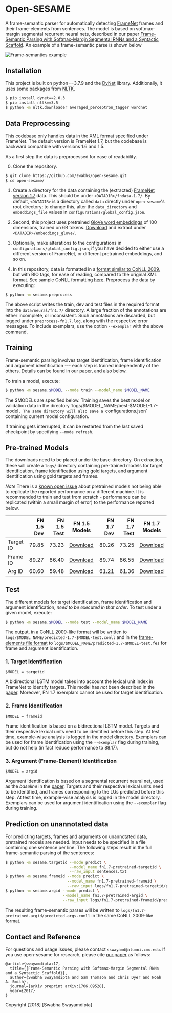 # Open-SESAME

A frame-semantic parser for automatically detecting [FrameNet](https://framenet.icsi.berkeley.edu/fndrupal/) frames and their frame-elements from sentences. The model is based on  softmax-margin segmental recurrent neural nets, described in our paper [Frame-Semantic Parsing with Softmax-Margin Segmental RNNs and a Syntactic Scaffold](https://arxiv.org/abs/1706.09528). An example of a frame-semantic parse is shown below

![Frame-semantics example](fig/fsp-example.png)

## Installation

This project is built on python==3.7.9 and the [DyNet](http://dynet.readthedocs.io/en/latest/python.html) library. Additionally, it uses some packages from [NLTK](https://www.nltk.org/). 

```sh
$ pip install dynet==2.0.3
$ pip install nltk==3.5
$ python -m nltk.downloader averaged_perceptron_tagger wordnet
```

## Data Preprocessing

This codebase only handles data in the XML format specified under FrameNet. The default version is FrameNet 1.7, but the codebase is backward compatible with versions 1.6 and 1.5.

As a first step the data is preprocessed for ease of readability.

0. Clone the repository.
```sh
$ git clone https://github.com/swabhs/open-sesame.git
$ cd open-sesame/
 ```

1. Create a directory for the data containing the (extracted) [FrameNet version 1.7](https://drive.google.com/open?id=1s4SDt_yDhT8qFs1MZJbeFf-XeiNPNnx7) data. This should be under `<DATADIR>/fndata-1.7/`. By default, `<DATADIR>` is a directory called `data` directly under `open-sesame`'s root directory; to change this, alter the `data_directory` and `embeddings_file` values in `configurations/global_config.json`.

2. Second, this project uses pretrained [GloVe word embeddings](https://nlp.stanford.edu/projects/glove/) of 100 dimensions, trained on 6B tokens. [Download](http://nlp.stanford.edu/data/glove.6B.100d.zip) and extract under `<DATADIR>/embeddings_glove/`.

3. Optionally, make alterations to the configurations in `configurations/global_config.json`, if you have decided to either use a different version of FrameNet, or different pretrained embeddings, and so on.

4. In this repository, data is formatted in a [format similar to CoNLL 2009](https://ufal.mff.cuni.cz/conll2009-st/task-description.html), but with BIO tags, for ease of reading, compared to the original XML format. See sample CoNLL formatting [here](https://github.com/swabhs/open-sesame/blob/master/sample.fn1.7.train.conll). Preprocess the data by executing:
```sh
$ python -m sesame.preprocess
```
The above script writes the train, dev and test files in the required format into the `data/neural/fn1.7/` directory. A large fraction of the annotations are either incomplete, or inconsistent. Such annotations are discarded, but logged under `preprocess-fn1.7.log`, along with the respective error messages. To include exemplars, use the option ```--exemplar``` with the above command.


## Training

Frame-semantic parsing involves target identification, frame identification and argument identification --- each step is trained independently of the others. Details can be found in our [paper](https://arxiv.org/abs/1706.09528), and also below.

To train a model, execute:

```sh
$ python -m sesame.$MODEL --mode train --model_name $MODEL_NAME
```

The $MODELs are specified below. Training saves the best model on validation data in the directory `logs/$MODEL_NAME/best-$MODEL-1.7-model`. The same directory will also save a `configurations.json` containing current model configuration.

If training gets interrupted, it can be restarted from the last saved checkpoint by specifying `--mode refresh`.

## Pre-trained Models

The downloads need to be placed under the base-directory. On extraction, these will create a `logs/` directory containing pre-trained models for target identification, frame identification using gold targets, and argument identification using gold targets and frames.

*Note* There is a [known open issue](https://github.com/swabhs/open-sesame/issues/15) about pretrained models not being able to replicate the reported performance on a different machine. It is recommended to train and test from scratch - performance can be replicated (within a small margin of error) to the performance reported below.

|           |  FN 1.5 Dev | FN 1.5 Test | FN 1.5 Models                                                                             |  FN 1.7 Dev | FN 1.7 Test | FN 1.7 Models                                                                             |
|-----------|------------:|------------:|------------------------------------------------------------------------------------------------------|------------:|------------:|------------------------------------------------------------------------------------------------------|
| Target ID |       79.85 |       73.23 | [Download](https://drive.google.com/open?id=1xrBKFOwdqLDim2X3kGysV6B8k1ThXDZh) | 80.26 | 73.25 | [Download](https://drive.google.com/open?id=1sS0OPw1uYxeOUK0drkvfZsFkRNgnVUAC) |
| Frame ID  |       89.27 |       86.40 | [Download](https://drive.google.com/open?id=1Ma1h1x8QDsJFQW047_9KvNLblkxlDdGb) | 89.74 | 86.55 | [Download](https://drive.google.com/open?id=1me1V0CrZF5HVWiDBqZ4LHZVSpsWfW3-8)  |
| Arg ID    |       60.60 |       59.48 | [Download](https://drive.google.com/open?id=1TopWIEvmzQ8MBypo-xrCAokW4bZg1oGz) | 61.21 | 61.36 | [Download](https://drive.google.com/open?id=1ys-DIGhJSHgt8VjstMtlkPnYqtlzMSHe)  |

## Test

The different models for target identification, frame identification and argument identification, *need to be executed in that order*.
To test under a given model, execute:

```sh
$ python -m sesame.$MODEL --mode test --model_name $MODEL_NAME
```

The output, in a CoNLL 2009-like format will be written to `logs/$MODEL_NAME/predicted-1.7-$MODEL-test.conll` and in the [frame-elements file format](https://github.com/Noahs-ARK/semafor/tree/master/training/data) to `logs/$MODEL_NAME/predicted-1.7-$MODEL-test.fes` for frame and argument identification.

### 1. Target Identification

`$MODEL = targetid`

A bidirectional LSTM model takes into account the lexical unit index in FrameNet to identify targets. This model has *not* been described in the [paper](https://arxiv.org/abs/1706.09528). Moreover, FN 1.7 exemplars cannot be used for target identification.

### 2. Frame Identification

`$MODEL = frameid`

Frame identification is based on a bidirectional LSTM model. Targets and their respective lexical units need to be identified before this step. At test time, example-wise analysis is logged in the model directory. Exemplars can be used for frame identification using the ```--exemplar``` flag during training, but do not help (in fact reduce performance to 88.17).

### 3. Argument (Frame-Element) Identification

`$MODEL = argid`

Argument identification is based on a segmental recurrent neural net, used as the *baseline* in the [paper](https://arxiv.org/abs/1706.09528). Targets and their respective lexical units need to be identified, and frames corresponding to the LUs predicted before this step. At test time, example-wise analysis is logged in the model directory. Exemplars can be used for argument identification using the ```--exemplar``` flag during training.

## Prediction on unannotated data

For predicting targets, frames and arguments on unannotated data, pretrained models are needed. Input needs to be specified in a file containing one sentence per line. The following steps result in the full frame-semantic parsing of the sentences:

```sh
$ python -m sesame.targetid --mode predict \
                            --model_name fn1.7-pretrained-targetid \
                            --raw_input sentences.txt
$ python -m sesame.frameid --mode predict \
                           --model_name fn1.7-pretrained-frameid \
                           --raw_input logs/fn1.7-pretrained-targetid/predicted-targets.conll
$ python -m sesame.argid --mode predict \
                         --model_name fn1.7-pretrained-argid \
                         --raw_input logs/fn1.7-pretrained-frameid/predicted-frames.conll
```

The resulting frame-semantic parses will be written to `logs/fn1.7-pretrained-argid/predicted-args.conll` in the same CoNLL 2009-like format.

## Contact and Reference

For questions and usage issues, please contact `sswayamd@alumni.cmu.edu`. If you use open-sesame for research, please cite [our paper](https://arxiv.org/pdf/1706.09528.pdf) as follows:

```
@article{swayamdipta:17,
  title={{Frame-Semantic Parsing with Softmax-Margin Segmental RNNs and a Syntactic Scaffold}},
  author={Swabha Swayamdipta and Sam Thomson and Chris Dyer and Noah A. Smith},
  journal={arXiv preprint arXiv:1706.09528},
  year={2017}
}
```
Copyright [2018] [Swabha Swayamdipta]
